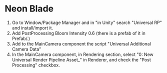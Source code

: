 # Neon Blade

1. Go to Window/Package Manager and in "in Unity" search "Universal RP" and install/import it.
2. Add PostProcessing Bloom Intensity 0.6 (there is a prefab of it in Prefab/.)
3. Add to the MainCamera component the script "Universal Additional Camera Data"
4. In the MainCamera component, in Rendering section, select "0: New Universal Render Pipeline Asset_" in Renderer, and check the "Post Processing" checkbox.

